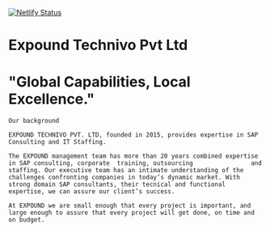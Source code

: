 [![Netlify Status](https://api.netlify.com/api/v1/badges/821c7660-79e3-4963-81aa-7662cfce6dc3/deploy-status)](https://app.netlify.com/sites/expound/deploys)

# Expound Technivo Pvt Ltd
# "Global Capabilities, Local Excellence."

    Our background 

    EXPOUND TECHNIVO PVT. LTD, founded in 2015, provides expertise in SAP Consulting and IT Staffing.

    The EXPOUND management team has more than 20 years combined expertise in SAP consulting, corporate  training, outsourcing                and staffing. Our executive team has an intimate understanding of the challenges confronting companies in today’s dynamic market. With strong domain SAP consultants, their tecnical and functional expertise, we can assure our client’s success.

    At EXPOUND we are small enough that every project is important, and large enough to assure that every project will get done, on time and on budget.
    
    




